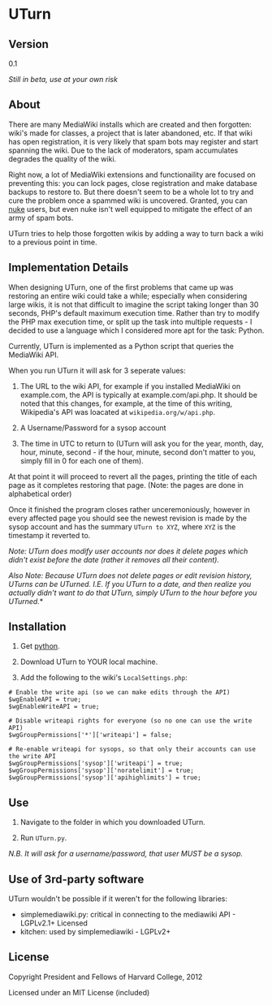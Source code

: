 # UTurn

## Version

0.1

*Still in beta, use at your own risk*

## About

There are many MediaWiki installs which are created and then forgotten: wiki's made for classes, a project that is later abandoned, etc. If that wiki has open registration, it is very likely that spam bots may register and start spanning the wiki. Due to the lack of moderators, spam accumulates degrades the quality of the wiki.

Right now, a lot of MediaWiki extensions and functionaility are focused on preventing this: you can lock pages, close registration and make database backups to restore to. But there doesn't seem to be a whole lot to try and cure the problem once a spammed wiki is uncovered. Granted, you can [nuke](http://www.mediawiki.org/wiki/Extension:Nuke) users, but even nuke isn't well equipped to mitigate the effect of an army of spam bots. 

UTurn tries to help those forgotten wikis by adding a way to turn back a wiki to a previous point in time.

## Implementation Details

When designing UTurn, one of the first problems that came up was restoring an entire wiki could take a while; especially when considering large wikis, it is not that difficult to imagine the script taking longer than 30 seconds, PHP's default maximum execution time. Rather than try to modify the PHP max execution time, or split up the task into multiple requests - I decided to use a language which I considered more apt for the task: Python.

Currently, UTurn is implemented as a Python script that queries the MediaWiki API.

When you run UTurn it will ask for 3 seperate values:

1. The URL to the wiki API, for example if you installed MediaWiki on example.com, the API is typically at example.com/api.php. It should be noted that this changes, for example, at the time of this writing, Wikipedia's API was loacated at `wikipedia.org/w/api.php`.

2. A Username/Password for a sysop account

3. The time in UTC to return to (UTurn will ask you for the year, month, day, hour, minute, second - if the hour, minute, second don't matter to you, simply fill in 0 for each one of them).

At that point it will proceed to revert all the pages, printing the title of each page as it completes restoring that page. (Note: the pages are done in alphabetical order)

Once it finished the program closes rather unceremoniously, however in every affected page you should see the newest revision is made by the sysop account and has the summary `UTurn to XYZ`, where `XYZ` is the timestamp it reverted to.

*Note: UTurn does modify user accounts nor does it delete pages which didn't exist before the date (rather it removes all their content).*

*Also Note: Because UTurn does not delete pages or edit revision history, UTurns can be UTurned. I.E. If you UTurn to a date, and then realize you actually didn't want to do that UTurn, simply UTurn to the hour before you UTurned.**

## Installation

1. Get [python](http://www.python.org).

2. Download UTurn to YOUR local machine.

3. Add the following to the wiki's `LocalSettings.php`:

```
# Enable the write api (so we can make edits through the API)
$wgEnableAPI = true;
$wgEnableWriteAPI = true;

# Disable writeapi rights for everyone (so no one can use the write API)
$wgGroupPermissions['*']['writeapi'] = false;

# Re-enable writeapi for sysops, so that only their accounts can use the write API
$wgGroupPermissions['sysop']['writeapi'] = true;
$wgGroupPermissions['sysop']['noratelimit'] = true;
$wgGroupPermissions['sysop']['apihighlimits'] = true;
```

## Use

1. Navigate to the folder in which you downloaded UTurn. 

2. Run `UTurn.py`.

*N.B. It will ask for a username/password, that user MUST be a sysop.*

## Use of 3rd-party software

UTurn wouldn't be possible if it weren't for the following libraries:

* simplemediawiki.py: critical in connecting to the mediawiki API - LGPLv2.1+ Licensed
* kitchen: used by simplemediawiki - LGPLv2+

## License

Copyright President and Fellows of Harvard College, 2012

Licensed under an MIT License (included)